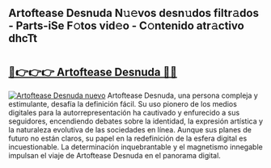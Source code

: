 ## Artoftease Desnuda N𝚞𝚎vos desn𝚞dos filtr𝚊dos - Parts-iSe F𝚘tos vid𝚎o - C𝚘ntenido atr𝚊ctivo dhcTt

# <h2><a href="http://mbd6hv.tromn.icu/?c=Artoftease+Desnuda">🔗👉👉👉 Artoftease Desnuda 🔗🔗</a></h2>

[![Artoftease Desnuda nuevo](https://i.imgur.com/pEAQMta.gif)](http://mbd6hv.tromn.icu/?c=Artoftease+Desnuda)
Artoftease Desnuda, una persona compleja y estimulante, desafía la definición fácil. Su uso pionero de los medios digitales para la autorrepresentación ha cautivado y enfurecido a sus seguidores, encendiendo debates sobre la identidad, la expresión artística y la naturaleza evolutiva de las sociedades en línea. Aunque sus planes de futuro no están claros, su papel en la redefinición de la esfera digital es incuestionable. La determinación inquebrantable y el magnetismo innegable impulsan el viaje de Artoftease Desnuda en el panorama digital.
